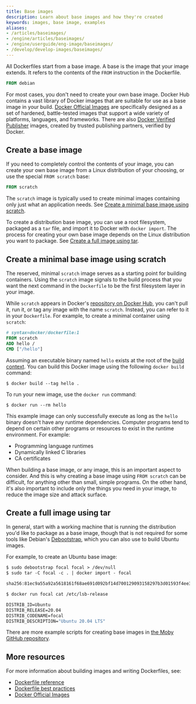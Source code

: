 ```yaml
---
title: Base images
description: Learn about base images and how they're created
keywords: images, base image, examples
aliases:
- /articles/baseimages/
- /engine/articles/baseimages/
- /engine/userguide/eng-image/baseimages/
- /develop/develop-images/baseimages/
---
```


All Dockerfiles start from a base image.
A base is the image that your image extends.
It refers to the contents of the `FROM` instruction in the Dockerfile.

```dockerfile
FROM debian
```

For most cases, you don't need to create your own base image. Docker Hub
contains a vast library of Docker images that are suitable for use as a base
image in your build. [Docker Official Images](../../trusted-content/official-images/_index.md)
are specifically designed as a set of hardened, battle-tested images that
support a wide variety of platforms, languages, and frameworks. There are also
[Docker Verified Publisher](https://hub.docker.com/search?q=&image_filter=store)
images, created by trusted publishing partners, verified by Docker.

## Create a base image

If you need to completely control the contents of your image, you can create
your own base image from a Linux distribution of your choosing, or use the
special `FROM scratch` base:

```dockerfile
FROM scratch
```

The `scratch` image is typically used to create minimal images containing only
just what an application needs. See [Create a minimal base image using scratch](#create-a-minimal-base-image-using-scratch).

To create a distribution base image, you can use a root filesystem, packaged as
a `tar` file, and import it to Docker with `docker import`. The process for
creating your own base image depends on the Linux distribution you want to
package. See [Create a full image using tar](#create-a-full-image-using-tar).

## Create a minimal base image using scratch

The reserved, minimal `scratch` image serves as a starting point for
building containers. Using the `scratch` image signals to the build process
that you want the next command in the `Dockerfile` to be the first filesystem
layer in your image.

While `scratch` appears in Docker's [repository on Docker Hub](https://hub.docker.com/_/scratch),
you can't pull it, run it, or tag any image with the name `scratch`.
Instead, you can refer to it in your `Dockerfile`.
For example, to create a minimal container using `scratch`:

```dockerfile
# syntax=docker/dockerfile:1
FROM scratch
ADD hello /
CMD ["/hello"]
```

Assuming an executable binary named `hello` exists at the root of the [build context](/manuals/build/concepts/context.md).
You can build this Docker image using the following `docker build` command:

```console
$ docker build --tag hello .
```

To run your new image, use the `docker run` command:

```console
$ docker run --rm hello
```

This example image can only successfully execute as long as the `hello` binary
doesn't have any runtime dependencies. Computer programs tend to depend on
certain other programs or resources to exist in the runtime environment. For
example:

- Programming language runtimes
- Dynamically linked C libraries
- CA certificates

When building a base image, or any image, this is an important aspect to
consider. And this is why creating a base image using `FROM scratch` can be
difficult, for anything other than small, simple programs. On the other hand,
it's also important to include only the things you need in your image, to
reduce the image size and attack surface.

## Create a full image using tar

In general, start with a working machine that is running
the distribution you'd like to package as a base image, though that is
not required for some tools like Debian's [Debootstrap](https://wiki.debian.org/Debootstrap),
which you can also use to build Ubuntu images.

For example, to create an Ubuntu base image:

```dockerfile
$ sudo debootstrap focal focal > /dev/null
$ sudo tar -C focal -c . | docker import - focal

sha256:81ec9a55a92a5618161f68ae691d092bf14d700129093158297b3d01593f4ee3

$ docker run focal cat /etc/lsb-release

DISTRIB_ID=Ubuntu
DISTRIB_RELEASE=20.04
DISTRIB_CODENAME=focal
DISTRIB_DESCRIPTION="Ubuntu 20.04 LTS"
```

There are more example scripts for creating base images in
[the Moby GitHub repository](https://github.com/moby/moby/blob/master/contrib).

## More resources

For more information about building images and writing Dockerfiles, see:

* [Dockerfile reference](/reference/dockerfile.md)
* [Dockerfile best practices](/manuals/build/building/best-practices.md)
* [Docker Official Images](../../trusted-content/official-images/_index.md)
